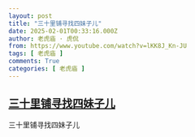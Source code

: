 ```yaml
---
layout: post
title: "三十里铺寻找四妹子儿"
date: 2025-02-01T00:33:16.000Z
author: 老虎庙 · 虎侃
from: https://www.youtube.com/watch?v=lKK8J_Kn-JU
tags: [ 老虎庙 ]
comments: True
categories: [ 老虎庙 ]
---
```

<!--1738369996000-->
[三十里铺寻找四妹子儿](https://www.youtube.com/watch?v=lKK8J_Kn-JU)
------

<div>
三十里铺寻找四妹子儿
</div>
